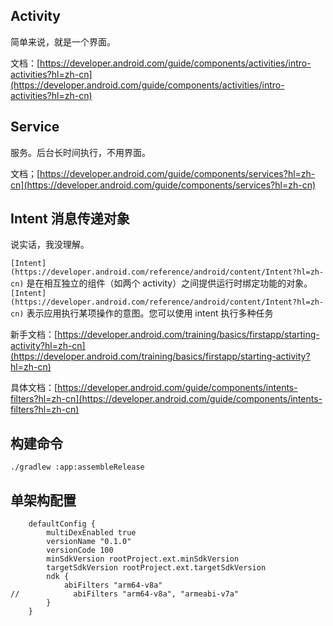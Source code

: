 ## Activity 

简单来说，就是一个界面。

文档：[https://developer.android.com/guide/components/activities/intro-activities?hl=zh-cn](https://developer.android.com/guide/components/activities/intro-activities?hl=zh-cn)



## Service

服务。后台长时间执行，不用界面。

文档；[https://developer.android.com/guide/components/services?hl=zh-cn](https://developer.android.com/guide/components/services?hl=zh-cn)



## Intent 消息传递对象

说实话，我没理解。

`[Intent](https://developer.android.com/reference/android/content/Intent?hl=zh-cn)` 是在相互独立的组件（如两个 activity）之间提供运行时绑定功能的对象。`[Intent](https://developer.android.com/reference/android/content/Intent?hl=zh-cn)` 表示应用执行某项操作的意图。您可以使用 intent 执行多种任务

新手文档：[https://developer.android.com/training/basics/firstapp/starting-activity?hl=zh-cn](https://developer.android.com/training/basics/firstapp/starting-activity?hl=zh-cn)

具体文档：[https://developer.android.com/guide/components/intents-filters?hl=zh-cn](https://developer.android.com/guide/components/intents-filters?hl=zh-cn)

## 构建命令
`./gradlew :app:assembleRelease`

## 单架构配置
```
    defaultConfig {
        multiDexEnabled true
        versionName "0.1.0"
        versionCode 100
        minSdkVersion rootProject.ext.minSdkVersion
        targetSdkVersion rootProject.ext.targetSdkVersion
        ndk {
            abiFilters "arm64-v8a"
//            abiFilters "arm64-v8a", "armeabi-v7a"
        }
    }
```